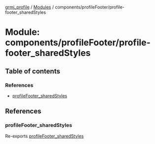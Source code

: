 [grmj_profile](../README.md) / [Modules](../modules.md) / components/profileFooter/profile-footer\_sharedStyles

# Module: components/profileFooter/profile-footer\_sharedStyles

## Table of contents

### References

- [profileFooter\_sharedStyles](components_profileFooter_profile_footer_sharedStyles-1.md#profilefooter_sharedstyles)

## References

### profileFooter\_sharedStyles

Re-exports [profileFooter_sharedStyles](../interfaces/interfaces_interfaces.profileFooter_sharedStyles.md)
